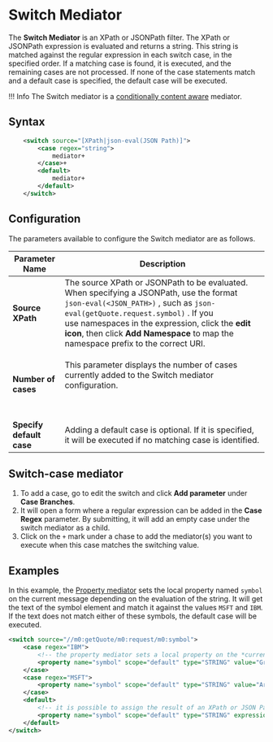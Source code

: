 # Switch Mediator

The **Switch Mediator** is an XPath or JSONPath filter. The XPath or JSONPath expression is evaluated and returns a string. This string is matched against the regular expression in each switch case, in the specified order. If a matching case is found, it is executed, and the remaining cases are not processed. If none of the case statements match and a default case is specified, the default case will be executed.

!!! Info
    The Switch mediator is a [conditionally content aware]({{base_path}}/reference/mediators/about-mediators/#classification-of-mediators) mediator.

## Syntax

```xml
    <switch source="[XPath|json-eval(JSON Path)]">
        <case regex="string">
            mediator+
        </case>+
        <default>
            mediator+
        </default>
    </switch>
```

## Configuration

The parameters available to configure the Switch mediator are as follows.

<table>
<thead>
<tr class="header">
<th>Parameter Name</th>
<th>Description</th>
</tr>
</thead>
<tbody>
<tr class="odd">
<td><strong>Source XPath</strong></td>
<td>The source XPath or JSONPath to be evaluated. When specifying a JSONPath, use the format <code>json-eval(&lt;JSON_PATH&gt;)</code> , such as <code>json-eval(getQuote.request.symbol)</code> . If you use namespaces in the expression, click the <strong>edit icon</strong>, then click <strong>Add Namespace</strong> to map the namespace prefix to the correct URI.
</tr>
<tr class="even">
<td><strong>Number of cases</strong></td>
<td><p>This parameter displays the number of cases currently added to the Switch mediator configuration.</p>
<p><br />
</p></td>
</tr>
<tr class="odd">
<td><strong>Specify default case</strong></td>
<td>Adding a default case is optional. If it is specified, it will be executed if no matching case is identified.</td>
</tr>
</tbody>
</table>

## Switch-case mediator

1.  To add a case, go to edit the switch and click **Add parameter** under **Case Branches**. 
2.  It will open a form where a regular expression can be added in the **Case Regex** parameter. By submitting, it will add an empty case under the switch mediator as a child. 
3.  Click on the `+` mark under a chase to add the mediator(s) you want to execute when this case matches the switching value.

## Examples

In this example, the [Property mediator]({{base_path}}/reference/mediators/property-mediator) sets the local property named `symbol` on the current message depending on the evaluation of the string. It will get the text of the symbol element and match it against the values `MSFT` and `IBM`. If the text does not match either of these symbols, the default case will be executed.

```xml
<switch source="//m0:getQuote/m0:request/m0:symbol">
    <case regex="IBM">
        <!-- the property mediator sets a local property on the *current* message -->
        <property name="symbol" scope="default" type="STRING" value="Great stock - IBM"/>
    </case>
    <case regex="MSFT">
        <property name="symbol" scope="default" type="STRING" value="Are you sure? - MSFT"/>
    </case>
    <default>
        <!-- it is possible to assign the result of an XPath or JSON Path expression as well -->
        <property name="symbol" scope="default" type="STRING" expression="fn:concat('Normal Stock - ', //m0:getQuote/m0:request/m0:symbol)"/>
    </default>
</switch>
```
